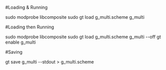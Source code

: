 #Loading & Running

sudo modprobe libcomposite
sudo gt load g_multi.scheme g_multi

#Loading then Running

sudo modprobe libcomposite
sudo gt load g_multi.scheme g_multi --off
gt enable g_multi

#Saving

gt save g_multi --stdout > g_multi.scheme
